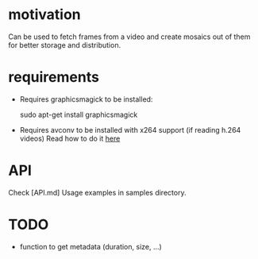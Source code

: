# motivation

Can be used to fetch frames from a video and create
mosaics out of them for better storage and distribution.



# requirements

* Requires graphicsmagick to be installed:

    sudo apt-get install graphicsmagick

* Requires avconv to be installed with x264 support (if reading h.264 videos)
Read how to do it [here](INSTALL.md)



# API

Check [API.md]
Usage examples in samples directory.



# TODO

* function to get metadata (duration, size, ...)

